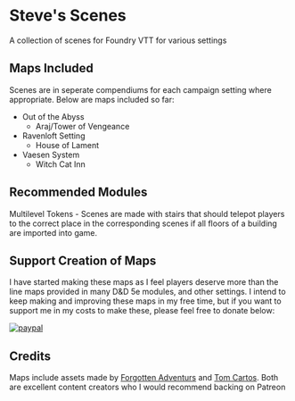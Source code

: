 # Steve's Scenes
A collection of scenes for Foundry VTT for various settings

## Maps Included

Scenes are in seperate compendiums for each campaign setting where appropriate. Below are maps included so far:

* Out of the Abyss
  * Araj/Tower of Vengeance
* Ravenloft Setting
  * House of Lament
* Vaesen System
  * Witch Cat Inn

## Recommended Modules

Multilevel Tokens - Scenes are made with stairs that should telepot players to the correct place in the corresponding scenes if all floors of a building are imported into game.

## Support Creation of Maps

I have started making these maps as I feel players deserve more than the line maps provided in many D&D 5e modules, and other settings. I intend to keep making and improving these maps in my free time, but if you want to support me in my costs to make these, please feel free to donate below:


[![paypal](https://www.paypalobjects.com/en_US/i/btn/btn_donateCC_LG.gif)](https://www.paypal.com/donate?hosted_button_id=PYNHM9N7WPXQ4)

## Credits

Maps include assets made by [Forgotten Adventurs](https://www.patreon.com/forgottenadventures/) and [Tom Cartos](https://www.patreon.com/tomcartos/). Both are excellent content creators who I would recommend backing on Patreon
